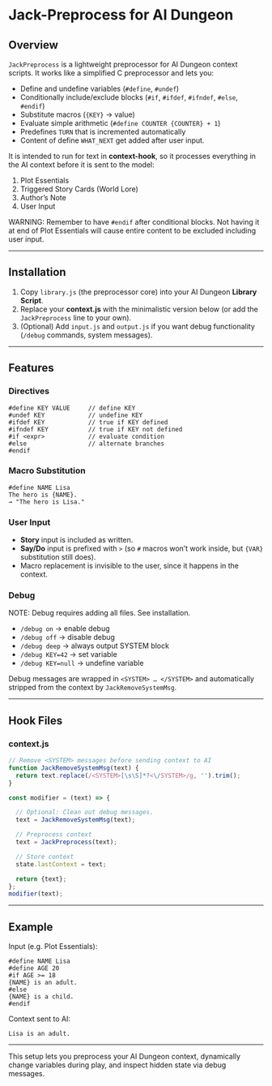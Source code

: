 # Jack-Preprocess for AI Dungeon

## Overview

`JackPreprocess` is a lightweight preprocessor for AI Dungeon context scripts.
It works like a simplified C preprocessor and lets you:

* Define and undefine variables (`#define`, `#undef`)
* Conditionally include/exclude blocks (`#if`, `#ifdef`, `#ifndef`, `#else`, `#endif`)
* Substitute macros (`{KEY}` → value)
* Evaluate simple arithmetic (`#define COUNTER {COUNTER} + 1`)
* Predefines `TURN` that is incremented automatically
* Content of define `WHAT_NEXT` get added after user input. 

It is intended to run for text in **context-hook**, so it processes everything in the AI context before it is sent to the model:

1. Plot Essentials
2. Triggered Story Cards (World Lore)
3. Author’s Note
4. User Input

WARNING: Remember to have `#endif` after conditional blocks. Not having it at end of Plot Essentials will cause entire content to be excluded including user input.

---

## Installation

1. Copy `library.js` (the preprocessor core) into your AI Dungeon **Library Script**.
2. Replace your **context.js** with the minimalistic version below (or add the `JackPreprocess` line to your own).
3. (Optional) Add `input.js` and `output.js` if you want debug functionality (`/debug` commands, system messages).

---

## Features

### Directives

```
#define KEY VALUE     // define KEY
#undef KEY            // undefine KEY
#ifdef KEY            // true if KEY defined
#ifndef KEY           // true if KEY not defined
#if <expr>            // evaluate condition
#else                 // alternate branches
#endif
```

### Macro Substitution

```
#define NAME Lisa
The hero is {NAME}.
→ "The hero is Lisa."
```

### User Input

* **Story** input is included as written.
* **Say/Do** input is prefixed with `>` (so `#` macros won’t work inside, but `{VAR}` substitution still does).
* Macro replacement is invisible to the user, since it happens in the context.

### Debug

NOTE: Debug requires adding all files. See installation.

* `/debug on` → enable debug
* `/debug off` → disable debug
* `/debug deep` → always output SYSTEM block
* `/debug KEY=42` → set variable
* `/debug KEY=null` → undefine variable

Debug messages are wrapped in `<SYSTEM> … </SYSTEM>` and automatically stripped from the context by `JackRemoveSystemMsg`.

---

## Hook Files

### context.js

```js
// Remove <SYSTEM> messages before sending context to AI
function JackRemoveSystemMsg(text) {
  return text.replace(/<SYSTEM>[\s\S]*?<\/SYSTEM>/g, '').trim();
}

const modifier = (text) => {

  // Optional: Clean out debug messages.
  text = JackRemoveSystemMsg(text);

  // Preprocess context
  text = JackPreprocess(text);

  // Store context
  state.lastContext = text;

  return {text};
};
modifier(text);
```

---

## Example

Input (e.g. Plot Essentials):

```
#define NAME Lisa
#define AGE 20
#if AGE >= 18
{NAME} is an adult.
#else
{NAME} is a child.
#endif
```

Context sent to AI:

```
Lisa is an adult.
```

---

This setup lets you preprocess your AI Dungeon context, dynamically change variables during play, and inspect hidden state via debug messages.

